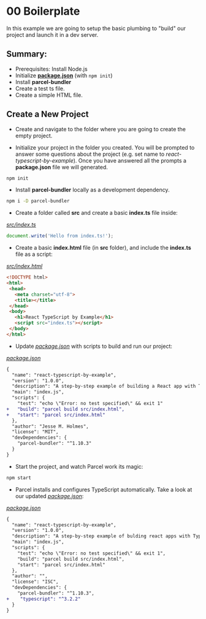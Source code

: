 # 00 Boilerplate

In this example we are going to setup the basic plumbing to "build" our project and launch it in a dev server.

## Summary:

- Prerequisites: Install Node.js
- Initialize **[package.json](./package.json)** (with `npm init`)
- Install **parcel-bundler**
- Create a test ts file.
- Create a simple HTML file.

## Create a New Project

- Create and navigate to the folder where you are going to create the empty project.

- Initialize your project in the folder you created. You will be prompted to answer some questions about the project (e.g. set name to _react-typescript-by-example_).
Once you have answered all the prompts a **package.json** file we will generated.

 ```bash
 npm init
 ```

- Install **parcel-bundler** locally as a development dependency.

 ```bash
 npm i -D parcel-bundler
 ```

- Create a folder called **src** and create a basic **index.ts** file inside:

_[src/index.ts](./src/index.ts)_
 ```javascript
document.write('Hello from index.ts!');
 ```

- Create a basic **index.html** file (in **src** folder), and include the **index.ts** file as a script:

_[src/index.html](./src/index.html)_
 ```html
<!DOCTYPE html>
<html>
  <head>
    <meta charset="utf-8">
    <title></title>
  </head>
  <body>
    <h1>React TypeScript by Example</h1>
    <script src="index.ts"></script>
  </body>
</html>

 ```

 - Update _[package.json](./package.json)_ with scripts to build and run our project:

 _[package.json](./package.json)_
```diff
{
  "name": "react-typescript-by-example",
  "version": "1.0.0",
  "description": "A step-by-step example of building a React app with TypeScript",
  "main": "index.js",
  "scripts": {
    "test": "echo \"Error: no test specified\" && exit 1"
+   "build": "parcel build src/index.html",
+   "start": "parcel src/index.html"
  },
  "author": "Jesse M. Holmes",
  "license": "MIT",
  "devDependencies": {
    "parcel-bundler": "^1.10.3"
  }
}
```

- Start the project, and watch Parcel work its magic:

```bash
npm start
```

- Parcel installs and configures TypeScript automatically. Take a look at our updated _[package.json](./package.json)_:

_[package.json](./package.json)_
```diff
{
  "name": "react-typescript-by-example",
  "version": "1.0.0",
  "description": "A step-by-step example of bulding react apps with TypeScript and parcel",
  "main": "index.js",
  "scripts": {
    "test": "echo \"Error: no test specified\" && exit 1",
    "build": "parcel build src/index.html",
    "start": "parcel src/index.html"
  },
  "author": "",
  "license": "ISC",
  "devDependencies": {
    "parcel-bundler": "^1.10.3",
+    "typescript": "^3.2.2"
  }
}
```